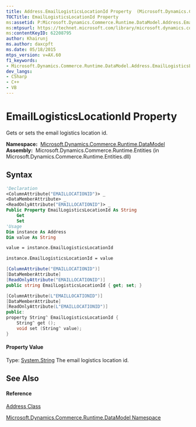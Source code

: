 ```yaml
---
title: Address.EmailLogisticsLocationId Property  (Microsoft.Dynamics.Commerce.Runtime.DataModel)
TOCTitle: EmailLogisticsLocationId Property
ms:assetid: P:Microsoft.Dynamics.Commerce.Runtime.DataModel.Address.EmailLogisticsLocationId
ms:mtpsurl: https://technet.microsoft.com/library/microsoft.dynamics.commerce.runtime.datamodel.address.emaillogisticslocationid(v=AX.60)
ms:contentKeyID: 62208795
author: Khairunj
ms.author: daxcpft
ms.date: 05/18/2015
mtps_version: v=AX.60
f1_keywords:
- Microsoft.Dynamics.Commerce.Runtime.DataModel.Address.EmailLogisticsLocationId
dev_langs:
- CSharp
- C++
- VB
---
```


# EmailLogisticsLocationId Property

Gets or sets the email logistics location id.

**Namespace:**  [Microsoft.Dynamics.Commerce.Runtime.DataModel](microsoft-dynamics-commerce-runtime-datamodel-namespace.md)  
**Assembly:**  Microsoft.Dynamics.Commerce.Runtime.Entities (in Microsoft.Dynamics.Commerce.Runtime.Entities.dll)

## Syntax

``` vb
'Declaration
<ColumnAttribute("EMAILLOCATIONID")> _
<DataMemberAttribute> _
<ReadOnlyAttribute("EMAILLOCATIONID")> _
Public Property EmailLogisticsLocationId As String
    Get
    Set
'Usage
Dim instance As Address
Dim value As String

value = instance.EmailLogisticsLocationId

instance.EmailLogisticsLocationId = value
```

``` csharp
[ColumnAttribute("EMAILLOCATIONID")]
[DataMemberAttribute]
[ReadOnlyAttribute("EMAILLOCATIONID")]
public string EmailLogisticsLocationId { get; set; }
```

``` c++
[ColumnAttribute(L"EMAILLOCATIONID")]
[DataMemberAttribute]
[ReadOnlyAttribute(L"EMAILLOCATIONID")]
public:
property String^ EmailLogisticsLocationId {
    String^ get ();
    void set (String^ value);
}
```

#### Property Value

Type: [System.String](https://technet.microsoft.com/library/s1wwdcbf\(v=ax.60\))  
The email logistics location id.  

## See Also

#### Reference

[Address Class](address-class-microsoft-dynamics-commerce-runtime-datamodel.md)

[Microsoft.Dynamics.Commerce.Runtime.DataModel Namespace](microsoft-dynamics-commerce-runtime-datamodel-namespace.md)

